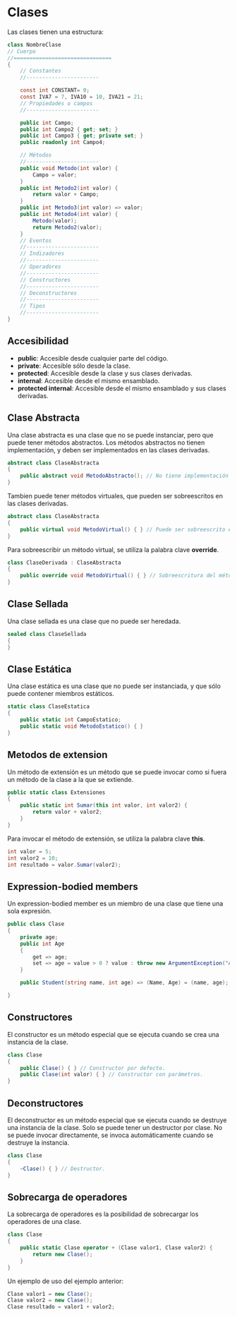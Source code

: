 Clases
=================

Las clases tienen una estructura:

```csharp
class NombreClase
// Cuerpo
//===============================
{
    // Constantes
    //-----------------------

    const int CONSTANT= 0;
    const IVA7 = 7, IVA10 = 10, IVA21 = 21;
    // Propiedades o campos
    //-----------------------

    public int Campo;
    public int Campo2 { get; set; }
    public int Campo3 { get; private set; }
    public readonly int Campo4;

    // Métodos
    //-----------------------
    public void Metodo(int valor) {
        Campo = valor;
    }
    public int Metodo2(int valor) {
        return valor + Campo;
    }
    public int Metodo3(int valor) => valor;
    public int Metodo4(int valor) {
        Metodo(valor);
        return Metodo2(valor);
    }
    // Eventos
    //-----------------------
    // Indizadores
    //-----------------------
    // Operadores
    //-----------------------
    // Constructores
    //-----------------------
    // Deconstructores
    //-----------------------
    // Tipos
    //-----------------------
}
```

Accesibilidad
-----------------------

* **public**: Accesible desde cualquier parte del código.
* **private**: Accesible sólo desde la clase.
* **protected**: Accesible desde la clase y sus clases derivadas.
* **internal**: Accesible desde el mismo ensamblado.
* **protected internal**: Accesible desde el mismo ensamblado y sus clases derivadas.

Clase Abstracta
-----------------------

Una clase abstracta es una clase que no se puede instanciar, pero que puede tener métodos abstractos. Los métodos abstractos no tienen implementación, y deben ser implementados en las clases derivadas.

```csharp
abstract class ClaseAbstracta
{
    public abstract void MetodoAbstracto(); // No tiene implementación y debe ser implementado en las clases derivadas.
}
```

Tambien puede tener métodos virtuales, que pueden ser sobreescritos en las clases derivadas.

```csharp
abstract class ClaseAbstracta
{
    public virtual void MetodoVirtual() { } // Puede ser sobreescrito en las clases derivadas.
}
```

Para sobreescribir un método virtual, se utiliza la palabra clave **override**.

```csharp
class ClaseDerivada : ClaseAbstracta
{
    public override void MetodoVirtual() { } // Sobreescritura del método virtual.
}
```

Clase Sellada
-----------------------

Una clase sellada es una clase que no puede ser heredada.

```csharp
sealed class ClaseSellada
{
}
```

Clase Estática
-----------------------

Una clase estática es una clase que no puede ser instanciada, y que sólo puede contener miembros estáticos.

```csharp   
static class ClaseEstatica
{
    public static int CampoEstatico;
    public static void MetodoEstatico() { }
}
```


Metodos de extension
-----------------------

Un método de extensión es un método que se puede invocar como si fuera un método de la clase a la que se extiende.

```csharp
public static class Extensiones
{
    public static int Sumar(this int valor, int valor2) {
        return valor + valor2;
    }
}
```

Para invocar el método de extensión, se utiliza la palabra clave **this**.

```csharp
int valor = 5;
int valor2 = 10;
int resultado = valor.Sumar(valor2);
```

Expression-bodied members
-----------------------

Un expression-bodied member es un miembro de una clase que tiene una sola expresión.

```csharp
public class Clase
{
    private age;
    public int Age
    {
        get => age;
        set => age = value > 0 ? value : throw new ArgumentException("Age must be greater than 0");
    }

    public Student(string name, int age) => (Name, Age) = (name, age);

}
```

Constructores
-----------------------

El constructor es un método especial que se ejecuta cuando se crea una instancia de la clase.

```csharp
class Clase
{
    public Clase() { } // Constructor por defecto.
    public Clase(int valor) { } // Constructor con parámetros.
}
```

Deconstructores
-----------------------

El deconstructor es un método especial que se ejecuta cuando se destruye una instancia de la clase.
Solo se puede tener un destructor por clase.
No se puede invocar directamente, se invoca automáticamente cuando se destruye la instancia.

```csharp
class Clase
{
    ~Clase() { } // Destructor.
}
```

Sobrecarga de operadores
-----------------------

La sobrecarga de operadores es la posibilidad de sobrecargar los operadores de una clase.

```csharp
class Clase
{
    public static Clase operator + (Clase valor1, Clase valor2) {
        return new Clase();
    }
}
```

Un ejemplo de uso del ejemplo anterior:

```csharp
Clase valor1 = new Clase();
Clase valor2 = new Clase();
Clase resultado = valor1 + valor2;
```



